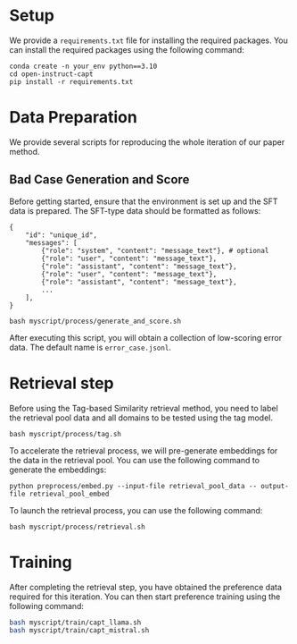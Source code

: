 # Setup
We provide a `requirements.txt` file for installing the required packages. You can install the required packages using the following command:
```
conda create -n your_env python==3.10
cd open-instruct-capt
pip install -r requirements.txt
```

# Data Preparation
We provide several scripts for reproducing the whole iteration of our paper method.
## Bad Case Generation and Score
Before getting started, ensure that the environment is set up and the SFT data is prepared. The SFT-type data should be formatted as follows:
```
{
    "id": "unique_id",
    "messages": [
        {"role": "system", "content": "message_text"}, # optional
        {"role": "user", "content": "message_text"},
        {"role": "assistant", "content": "message_text"},
        {"role": "user", "content": "message_text"},
        {"role": "assistant", "content": "message_text"},
        ...
    ],
}
```
```
bash myscript/process/generate_and_score.sh
```

After executing this script, you will obtain a collection of low-scoring error data. The default name is `error_case.jsonl`.


# Retrieval step
Before using the Tag-based Similarity retrieval method, you need to label the retrieval pool data and all domains to be tested using the tag model.
```
bash myscript/process/tag.sh
```

To accelerate the retrieval process, we will pre-generate embeddings for the data in the retrieval pool. You can use the following command to generate the embeddings:
```
python preprocess/embed.py --input-file retrieval_pool_data -- output-file retrieval_pool_embed
```

To launch the retrieval process, you can use the following command:
```
bash myscript/process/retrieval.sh
```

# Training

After completing the retrieval step, you have obtained the preference data required for this iteration. You can then start preference training using the following command:

```bash
bash myscript/train/capt_llama.sh
bash myscript/train/capt_mistral.sh
```